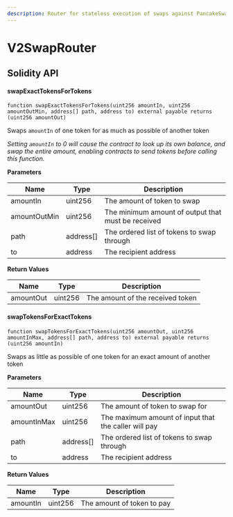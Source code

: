 ```yaml
---
description: Router for stateless execution of swaps against PancakeSwap V2
---
```


# V2SwapRouter

## Solidity API

#### swapExactTokensForTokens

```solidity
function swapExactTokensForTokens(uint256 amountIn, uint256 amountOutMin, address[] path, address to) external payable returns (uint256 amountOut)
```

Swaps `amountIn` of one token for as much as possible of another token

_Setting `amountIn` to 0 will cause the contract to look up its own balance, and swap the entire amount, enabling contracts to send tokens before calling this function._

**Parameters**

| Name         | Type       | Description                                        |
| ------------ | ---------- | -------------------------------------------------- |
| amountIn     | uint256    | The amount of token to swap                        |
| amountOutMin | uint256    | The minimum amount of output that must be received |
| path         | address\[] | The ordered list of tokens to swap through         |
| to           | address    | The recipient address                              |

**Return Values**

| Name      | Type    | Description                      |
| --------- | ------- | -------------------------------- |
| amountOut | uint256 | The amount of the received token |

#### swapTokensForExactTokens

```solidity
function swapTokensForExactTokens(uint256 amountOut, uint256 amountInMax, address[] path, address to) external payable returns (uint256 amountIn)
```

Swaps as little as possible of one token for an exact amount of another token

**Parameters**

| Name        | Type       | Description                                          |
| ----------- | ---------- | ---------------------------------------------------- |
| amountOut   | uint256    | The amount of token to swap for                      |
| amountInMax | uint256    | The maximum amount of input that the caller will pay |
| path        | address\[] | The ordered list of tokens to swap through           |
| to          | address    | The recipient address                                |

**Return Values**

| Name     | Type    | Description                |
| -------- | ------- | -------------------------- |
| amountIn | uint256 | The amount of token to pay |
